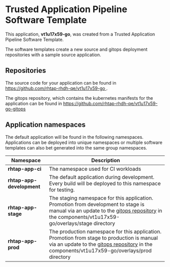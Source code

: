 # Trusted Application Pipeline Software Template

This application, **vt1u17x59-go**, was created from a Trusted Application Pipeline Software Template.

The software templates create a new source and gitops deployment repositories with a sample source application. 

## Repositories

The source code for your application can be found in [https://github.com/rhtap-rhdh-qe/vt1u17x59-go ](https://github.com/rhtap-rhdh-qe/vt1u17x59-go ).
 
The gitops repository, which contains the kubernetes manifests for the application can be found in 
[https://github.com/rhtap-rhdh-qe/vt1u17x59-go-gitops ](https://github.com/rhtap-rhdh-qe/vt1u17x59-go-gitops ) 

## Application namespaces 

The default application will be found in the following namespaces. Applications can be deployed into unique namespaces or multiple software templates can also bet generated into the same group namespaces.  

|  Namespace   |  Description   |  
| -------- | -------- |
| **rhtap-app-ci** | The namespace used for CI workloads |
| **rhtap-app-development** | The default application during development. Every build will be deployed to this namespace for testing. |
| **rhtap-app-stage** | The staging namespace for this application. Promotion from development to stage is manual via an update to the [gitops repository](https://github.com/rhtap-rhdh-qe/vt1u17x59-go-gitops ) in the components/vt1u17x59-go/overlays/stage directory |
| **rhtap-app-prod** | The production namespace for this application. Promotion from stage to production is manual via an update to the [gitops repository](https://github.com/rhtap-rhdh-qe/vt1u17x59-go-gitops ) in the components/vt1u17x59-go/overlays/prod directory |